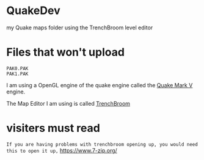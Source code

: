 # QuakeDev
my Quake maps folder using the TrenchBroom level editor

# Files that won't upload
```
PAK0.PAK
PAK1.PAK
```
I am using a OpenGL engine of the quake engine called the [Quake Mark V](http://quakeone.com/markv/) engine.

The Map Editor I am using is called [TrenchBroom](https://github.com/kduske/TrenchBroom)

# visiters must read
```If you are having problems with trenchbroom opening up, you would need this to open it up,```
https://www.7-zip.org/
